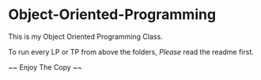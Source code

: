 # Object-Oriented-Programming
This is my Object Oriented Programming Class.


To run every LP or TP from above the folders, *Please* read the readme first.

~~ Enjoy The Copy ~~
